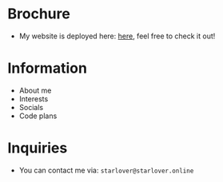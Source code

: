 # Brochure

- My website is deployed here: [here](https://starlover.online), feel free to check it out!

# Information
- About me
- Interests
- Socials
- Code plans

# Inquiries 
- You can contact me via: ``starlover@starlover.online`` 


